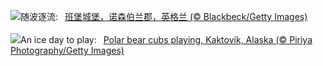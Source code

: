 ![](https://www.bing.com/th?id=OHR.BamburghCastleUK_ZH-CN3201531782_UHD.jpg&w=1000)随波逐流:&nbsp;&ensp;[班堡城堡，诺森伯兰郡，英格兰 (© Blackbeck/Getty Images)](https://www.bing.com/th?id=OHR.BamburghCastleUK_ZH-CN3201531782_UHD.jpg)
<br><br/>
![](https://www.bing.com/th?id=OHR.PolarBearCubs_EN-US3160537454_UHD.jpg&w=1000)An ice day to play:&nbsp;&ensp;[Polar bear cubs playing, Kaktovik, Alaska (© Piriya Photography/Getty Images)](https://www.bing.com/th?id=OHR.PolarBearCubs_EN-US3160537454_UHD.jpg)
<br><br/>
